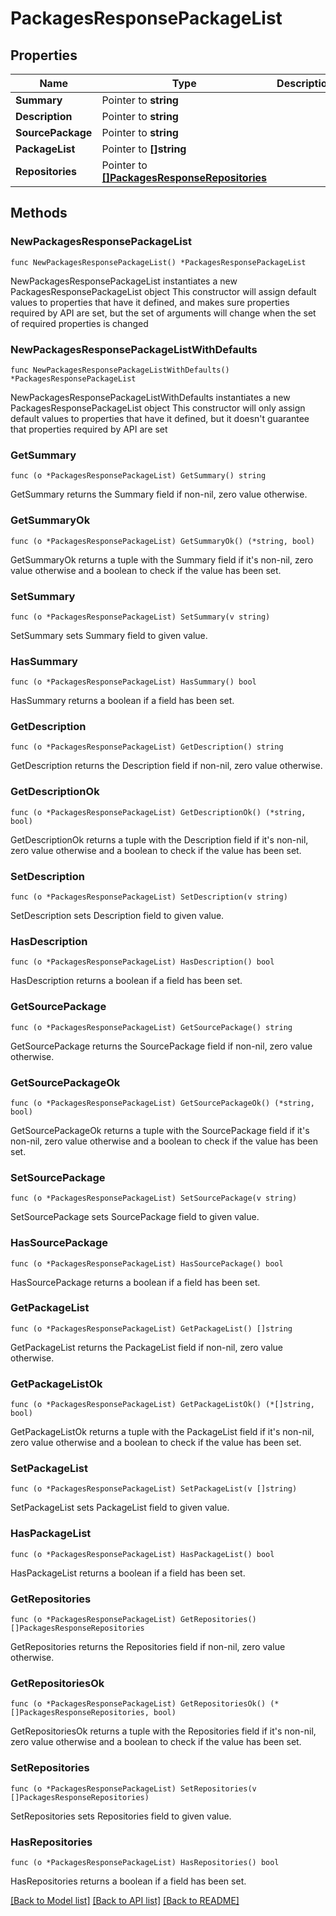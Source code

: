 # PackagesResponsePackageList

## Properties

Name | Type | Description | Notes
------------ | ------------- | ------------- | -------------
**Summary** | Pointer to **string** |  | [optional] 
**Description** | Pointer to **string** |  | [optional] 
**SourcePackage** | Pointer to **string** |  | [optional] 
**PackageList** | Pointer to **[]string** |  | [optional] 
**Repositories** | Pointer to [**[]PackagesResponseRepositories**](PackagesResponse_repositories.md) |  | [optional] 

## Methods

### NewPackagesResponsePackageList

`func NewPackagesResponsePackageList() *PackagesResponsePackageList`

NewPackagesResponsePackageList instantiates a new PackagesResponsePackageList object
This constructor will assign default values to properties that have it defined,
and makes sure properties required by API are set, but the set of arguments
will change when the set of required properties is changed

### NewPackagesResponsePackageListWithDefaults

`func NewPackagesResponsePackageListWithDefaults() *PackagesResponsePackageList`

NewPackagesResponsePackageListWithDefaults instantiates a new PackagesResponsePackageList object
This constructor will only assign default values to properties that have it defined,
but it doesn't guarantee that properties required by API are set

### GetSummary

`func (o *PackagesResponsePackageList) GetSummary() string`

GetSummary returns the Summary field if non-nil, zero value otherwise.

### GetSummaryOk

`func (o *PackagesResponsePackageList) GetSummaryOk() (*string, bool)`

GetSummaryOk returns a tuple with the Summary field if it's non-nil, zero value otherwise
and a boolean to check if the value has been set.

### SetSummary

`func (o *PackagesResponsePackageList) SetSummary(v string)`

SetSummary sets Summary field to given value.

### HasSummary

`func (o *PackagesResponsePackageList) HasSummary() bool`

HasSummary returns a boolean if a field has been set.

### GetDescription

`func (o *PackagesResponsePackageList) GetDescription() string`

GetDescription returns the Description field if non-nil, zero value otherwise.

### GetDescriptionOk

`func (o *PackagesResponsePackageList) GetDescriptionOk() (*string, bool)`

GetDescriptionOk returns a tuple with the Description field if it's non-nil, zero value otherwise
and a boolean to check if the value has been set.

### SetDescription

`func (o *PackagesResponsePackageList) SetDescription(v string)`

SetDescription sets Description field to given value.

### HasDescription

`func (o *PackagesResponsePackageList) HasDescription() bool`

HasDescription returns a boolean if a field has been set.

### GetSourcePackage

`func (o *PackagesResponsePackageList) GetSourcePackage() string`

GetSourcePackage returns the SourcePackage field if non-nil, zero value otherwise.

### GetSourcePackageOk

`func (o *PackagesResponsePackageList) GetSourcePackageOk() (*string, bool)`

GetSourcePackageOk returns a tuple with the SourcePackage field if it's non-nil, zero value otherwise
and a boolean to check if the value has been set.

### SetSourcePackage

`func (o *PackagesResponsePackageList) SetSourcePackage(v string)`

SetSourcePackage sets SourcePackage field to given value.

### HasSourcePackage

`func (o *PackagesResponsePackageList) HasSourcePackage() bool`

HasSourcePackage returns a boolean if a field has been set.

### GetPackageList

`func (o *PackagesResponsePackageList) GetPackageList() []string`

GetPackageList returns the PackageList field if non-nil, zero value otherwise.

### GetPackageListOk

`func (o *PackagesResponsePackageList) GetPackageListOk() (*[]string, bool)`

GetPackageListOk returns a tuple with the PackageList field if it's non-nil, zero value otherwise
and a boolean to check if the value has been set.

### SetPackageList

`func (o *PackagesResponsePackageList) SetPackageList(v []string)`

SetPackageList sets PackageList field to given value.

### HasPackageList

`func (o *PackagesResponsePackageList) HasPackageList() bool`

HasPackageList returns a boolean if a field has been set.

### GetRepositories

`func (o *PackagesResponsePackageList) GetRepositories() []PackagesResponseRepositories`

GetRepositories returns the Repositories field if non-nil, zero value otherwise.

### GetRepositoriesOk

`func (o *PackagesResponsePackageList) GetRepositoriesOk() (*[]PackagesResponseRepositories, bool)`

GetRepositoriesOk returns a tuple with the Repositories field if it's non-nil, zero value otherwise
and a boolean to check if the value has been set.

### SetRepositories

`func (o *PackagesResponsePackageList) SetRepositories(v []PackagesResponseRepositories)`

SetRepositories sets Repositories field to given value.

### HasRepositories

`func (o *PackagesResponsePackageList) HasRepositories() bool`

HasRepositories returns a boolean if a field has been set.


[[Back to Model list]](../README.md#documentation-for-models) [[Back to API list]](../README.md#documentation-for-api-endpoints) [[Back to README]](../README.md)



